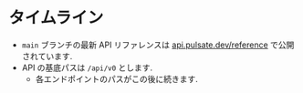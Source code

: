 # タイムライン

- `main` ブランチの最新 API リファレンスは [api.pulsate.dev/reference](https://api.pulsate.dev/reference) で公開されています.
- API の基底パスは `/api/v0` とします.
  - 各エンドポイントのパスがこの後に続きます.
